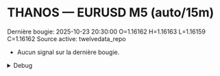 # THANOS — EURUSD M5 (auto/15m)
Dernière bougie: 2025-10-23 20:30:00  O=1.16162  H=1.16163  L=1.16159  C=1.16162
Source active: twelvedata_repo

- Aucun signal sur la dernière bougie.

<details><summary>Debug</summary>

- TD_API_KEY manquant.

</details>